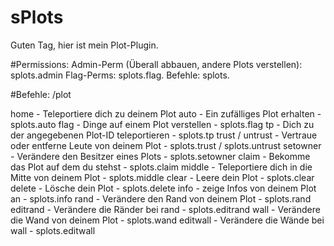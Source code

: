 # sPlots
Guten Tag,
hier ist mein Plot-Plugin.

#Permissions:
Admin-Perm (Überall abbauen, andere Plots verstellen): splots.admin
Flag-Perms: splots.flag.<flag>
Befehle: splots.<befehl>

#Befehle:
/plot <Befehl>

home - Teleportiere dich zu deinem Plot
auto - Ein zufälliges Plot erhalten - splots.auto
flag - Dinge auf einem Plot verstellen - splots.flag
tp - Dich zu der angegebenen Plot-ID teleportieren - splots.tp
trust / untrust - Vertraue oder entferne Leute von deinem Plot - splots.trust / splots.untrust
setowner - Verändere den Besitzer eines Plots - splots.setowner
claim - Bekomme das Plot auf dem du stehst - splots.claim
middle - Teleportiere dich in die Mitte von deinem Plot - splots.middle
clear - Leere dein Plot - splots.clear
delete - Lösche dein Plot - splots.delete
info - zeige Infos von deinem Plot an - splots.info
rand - Verändere den Rand von deinem Plot - splots.rand
editrand - Verändere die Ränder bei rand - splots.editrand
wall - Verändere die Wand von deinem Plot - splots.wand
editwall - Verändere die Wände bei wall - splots.editwall
